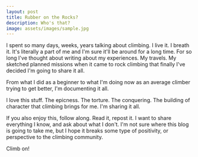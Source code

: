 ```yaml
---
layout: post
title: Rubber on the Rocks?
description: Who's that?
image: assets/images/sample.jpg
---
```


I spent so many days, weeks, years talking about climbing. I live it. I breath it. It's literally a part of me and I'm sure it'll be around for a long time. For so long I've thought about writing about my experiences. My travels. My sketched planned missions when it came to rock climbing that finally I've decided I'm going to share it all.

From what I did as a beginner to what I'm doing now as an average climber trying to get better, I'm documenting it all.

I love this stuff. The epicness. The torture. The conquering. The building of character that climbing brings for me. I'm sharing it all.

If you also enjoy this, follow along. Read it, repost it. I want to share everything I know, and ask about what I don't. I'm not sure where this blog is going to take me, but I hope it breaks some type of positivity, or perspective to the climbing community.

Climb on!
